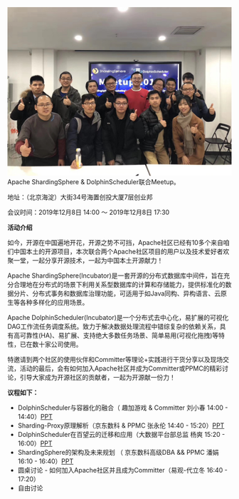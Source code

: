 ![avatar](/img/2019-12-08/941576036700_.pic_hd.jpg)
Apache ShardingSphere & DolphinScheduler联合Meetup。

地址：（北京海淀）大街34号海置创投大厦7层创业邦

会议时间：2019年12月8日 14:00 ～ 2019年12月8日 17:30



**活动介绍**

如今，开源在中国遍地开花，开源之势不可挡，Apache社区已经有10多个来自咱们中国本土的开源项目，本次联合两个Apache社区项目的用户以及技术爱好者欢聚一堂，一起分享开源技术，一起为中国本土开源献力！

Apache ShardingSphere(Incubator)是一套开源的分布式数据库中间件，旨在充分合理地在分布式的场景下利用关系型数据库的计算和存储能力，提供标准化的数据分片、分布式事务和数据库治理功能，可适用于如Java同构、异构语言、云原生等各种多样化的应用场景。

Apache DolphinScheduler(Incubator)是一个分布式去中心化，易扩展的可视化DAG工作流任务调度系统。致力于解决数据处理流程中错综复杂的依赖关系，具有高可靠性(HA)、易扩展、支持绝大多数任务场景、简单易用(可视化拖拽)等特性，已在数十家公司使用。

特邀请到两个社区的使用伙伴和Committer等理论+实践进行干货分享以及现场交流，活动的最后，会有如何加入Apache社区并成为Committer或PPMC的精彩讨论，引导大家成为开源社区的贡献者，一起为开源献一份力！



**议程如下：**

* DolphinScheduler与容器化的融合（ 趣加游戏 & Committer   刘小春 14:00 - 14:40）[PPT](/download/2019-12-08/DolphinScheduler_liuxiaochun.pptx)
* Sharding-Proxy原理解析（京东数科 & PPMC  张永伦 14:40 - 15:20）[PPT](/download/2019-12-08/ShardingSphere_zhangyonglun.pptx)
* DolphinScheduler在百望云的迁移和应用（大数据平台部总监   杨爽 15:20 - 16:00）[PPT](/download/2019-12-08/DolphinScheduler_yangshuang.pptx)
* ShardingSphere的架构及未来规划 （ 京东数科高级DBA && PPMC    潘娟 16:10 - 16:40）[PPT](/download/2019-12-08/ShardingSphere_panjuan.pptx)
* 圆桌讨论 - 如何加入Apache社区并且成为Committer（易观-代立冬 16:40 - 17:20）
* 自由讨论
